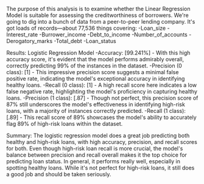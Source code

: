 The purpose of this analysis is to examine whether the Linear Regression Model is suitable for assessing the creditworthiness of borrowers. We're going to dig into a bunch of data from a peer-to-peer lending company. It's got loads of records—about 77,536 things covering: 
	-Loan_size
	-Interest_rate
	-Burrower_income
	-Debt_to_income
	-Number_of_accounts
	-Derogatory_marks
	-Total_debt
	-Loan_status

Results: Logistic Regression Model
-Accuracy: [99.241%] - With this high accuracy score, it's evident that the model performs admirably overall, correctly predicting 99% of the instances in the dataset.
-Precision (0 class): [1] - This impressive precision score suggests a minimal false positive rate, indicating the model's exceptional accuracy in identifying healthy loans.
-Recall (0 class): [1] - A high recall score here indicates a low false negative rate, highlighting the model's proficiency in capturing healthy loans.
-Precision (1 class): [.87] - Though not perfect, this precision score of 87% still underscores the model's effectiveness in identifying high-risk loans, with a majority of instances correctly predicted.
-Recall (1 class): [.89] - This recall score of 89% showcases the model's ability to accurately flag 89% of high-risk loans within the dataset.

Summary:
The logistic regression model does a great job predicting both healthy and high-risk loans, with high accuracy, precision, and recall scores for both. Even though high-risk loan recall is more crucial, the model's balance between precision and recall overall makes it the top choice for predicting loan status. In general, it performs really well, especially in spotting healthy loans. While it's not perfect for high-risk loans, it still does a good job and should be taken seriously.
